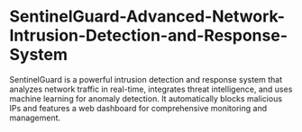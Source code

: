 # SentinelGuard-Advanced-Network-Intrusion-Detection-and-Response-System
SentinelGuard is a powerful intrusion detection and response system that analyzes network traffic in real-time, integrates threat intelligence, and uses machine learning for anomaly detection. It automatically blocks malicious IPs and features a web dashboard for comprehensive monitoring and management.
